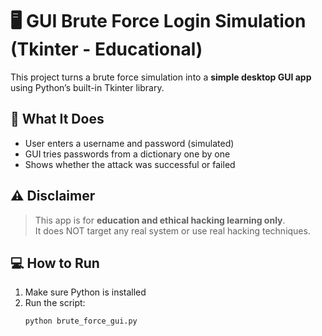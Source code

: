 # 🖥️ GUI Brute Force Login Simulation (Tkinter - Educational)

This project turns a brute force simulation into a **simple desktop GUI app** using Python’s built-in Tkinter library.

## 🧠 What It Does

- User enters a username and password (simulated)
- GUI tries passwords from a dictionary one by one
- Shows whether the attack was successful or failed

## ⚠️ Disclaimer

> This app is for **education and ethical hacking learning only**.  
> It does NOT target any real system or use real hacking techniques.

## 💻 How to Run

1. Make sure Python is installed
2. Run the script:
   ```bash
   python brute_force_gui.py
